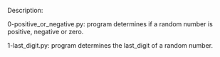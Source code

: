 Description:

0-positive_or_negative.py: program determines if a random number is positive, negative or zero.

1-last_digit.py: program determines the last_digit of a random number.

